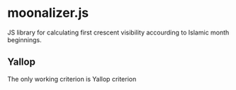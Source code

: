 # moonalizer.js

JS library for calculating first crescent visibility accourding to Islamic month beginnings.

## Yallop

The only working criterion is Yallop criterion
